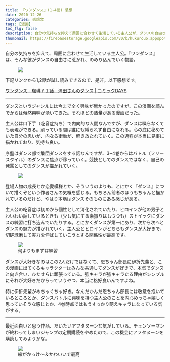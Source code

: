 ```yaml
---
title: 『ワンダンス』(1-4巻) 感想
date: 2020-12-26
categories: 感想文
tags: [漫画]
toc_flg: false
description: 自分の気持ちを抑えて周囲に合わせて生活している主人公が、ダンスの自由さに惹かれ、のめり込んでいく物語。
thumbnail: https://firebasestorage.googleapis.com/v0/b/hukurouo.appspot.com/o/images%2Fimage0.png?alt=media&token=1f4b41b6-c71c-4965-8022-5de78b0f0e4b
---
```


自分の気持ちを抑えて、周囲に合わせて生活している主人公。『ワンダンス』は、そんな彼がダンスの自由さに惹かれ、のめり込んでいく物語。

<figure><img src="https://firebasestorage.googleapis.com/v0/b/hukurouo.appspot.com/o/images%2F55C9E004-5159-4465-944A-9D2621FC04CB.jpeg?alt=media&token=607424bf-30d1-4c5c-b9b8-c81a7e7fb0a4"><figcaption></figcaption></figure>

下記リンクから1,2話が試し読みできるので、是非。以下感想です。

[ワンダンス - 珈琲 / １話　湾田さんのダンス | コミックDAYS](https://comic-days.com/episode/10834108156655732230)

<hr>

ダンスというジャンルには今まで全く興味が無かったのですが、この漫画を読んでからは俄然興味が湧いてきた。それほどの熱量がある漫画だった。

主人公は口下手（吃音症持ち）で内向的な人間なんですが、ダンスは喋らなくても表現ができる。踊っている間は誰にも縛られず自由になれる。心の底に秘めていた自分の思いが、内なる衝動が、解き放たれていく。この過程が本当に見事に描かれており、気持ち良い。

序盤はダンス部で集団ダンスをする話なんですが、3~4巻からはバトル（フリースタイル）のダンスに焦点が移っていく。競技としてのダンスではなく、自己の発露としてのダンスが描かれていく。

<figure><img src="https://firebasestorage.googleapis.com/v0/b/hukurouo.appspot.com/o/images%2F9AC1D5F1-E99C-4615-AD32-6C51F7031BED.jpeg?alt=media&token=d137593f-c353-4863-a13d-5b18e5c0db31"><figcaption></figcaption></figure>

登場人物の成長とか恋愛模様とか、そういうのよりも、とにかく『ダンス』について描くぞという作者さんの気概を感じる。もちろん前者のほうもちゃんと描かれているのだけど、やはり本筋はダンスそのものにある感じがある。

主人公の吃音症は初めから個性として消化されていたり、ヒロインが他の男子とわいわい話しているときも（少し気にする素振りはしつつも）ストイックにダンスの練習に打ち込んでいたりする。とにかくダンスが第一にあり、次から次へとダンスの魅力が描かれていく。主人公とヒロインがどちらもダンスが大好きで、切磋琢磨して実力を伸ばしていこうとする関係性が最高です。



<figure><img src="https://firebasestorage.googleapis.com/v0/b/hukurouo.appspot.com/o/images%2FB658E8B1-B204-4408-AF26-68ABD01EF97D.jpeg?alt=media&token=db6dc89d-1841-47ef-b1a7-82d198dd43fc"><figcaption>何よりもまずは練習</figcaption></figure>

ダンスが大好きなのはこの2人だけではなくて、恩ちゃん部長に伊折先輩と、この漫画に出てくるキャラクターはみんな共通してダンスが好きで、本気でダンスと向き合い、ひたすらに頑張っている。強キャラが強キャラたる理由がシンプルにそれが大好きだからっていうやつ、本当に格好良いんですよね。

特に伊折先輩がめちゃくちゃ好き。なんだかんだ恩ちゃん部長には敬意を抱いているところとか、ダンスバトルに興味を持つ主人公のことを内心めっちゃ嬉しく思っていそうな感じとか、4巻時点ではもうすっかり萌えキャラになっている気がする。

<hr>



最近面白いと思う作品、だいたいアフタヌーンな気がしている。チェンソーマンが終わってしまいジャンプの定期購読をやめたので、この機会にアフタヌーンを購読してみようかな。


<figure><img src="https://firebasestorage.googleapis.com/v0/b/hukurouo.appspot.com/o/images%2Fimage0.png?alt=media&token=1f4b41b6-c71c-4965-8022-5de78b0f0e4b"><figcaption>絵がかっけ～＆かわいいで最高</figcaption></figure>